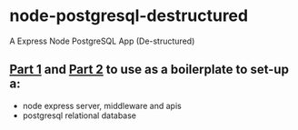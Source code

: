 # node-postgresql-destructured
A Express Node PostgreSQL App (De-structured) 


## [Part 1](https://github.com/dirkbosman/node-postgresql-unstructured) and [Part 2](https://github.com/dirkbosman/node-postgresql-destructured) to use as a boilerplate to set-up a:
- node express server, middleware and apis
- postgresql relational database
